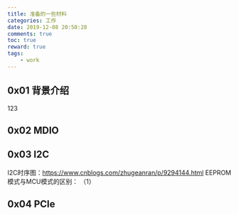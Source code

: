 ```yaml
---
title: 准备的一些材料
categories: 工作
date: 2019-12-08 20:50:28
comments: true
toc: true
reward: true
tags: 
	- work
---
```


## 0x01 背景介绍

123


## 0x02 MDIO



## 0x03 I2C

I2C时序图：https://www.cnblogs.com/zhugeanran/p/9294144.html
EEPROM模式与MCU模式的区别：
（1）

## 0x04 PCIe


